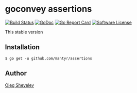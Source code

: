# goconvey assertions

[![Build Status](https://travis-ci.org/mantyr/assertions.svg?branch=master)](https://travis-ci.org/mantyr/assertions)
[![GoDoc](https://godoc.org/github.com/mantyr/assertions?status.png)](http://godoc.org/github.com/mantyr/assertions)
[![Go Report Card](https://goreportcard.com/badge/github.com/mantyr/assertions?v=1)][goreport]
[![Software License](https://img.shields.io/badge/license-MIT-brightgreen.svg)](LICENSE.md)

This stable version

## Installation

    $ go get -u github.com/mantyr/assertions

## Author

[Oleg Shevelev][mantyr]

[mantyr]: https://github.com/mantyr

[build_status]: https://travis-ci.org/mantyr/assertions
[godoc]:        http://godoc.org/github.com/mantyr/assertions
[goreport]:     https://goreportcard.com/report/github.com/mantyr/assertions
